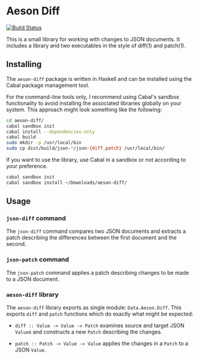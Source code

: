 Aeson Diff
==========

[![Build Status][badge]][status]

This is a small library for working with changes to JSON documents. It includes
a library and two executables in the style of diff(1) and patch(1).

Installing
----------

The `aeson-diff` package is written in Haskell and can be installed using the
Cabal package management tool.

For the command-line tools only, I recommend using Cabal's sandbox
functionality to avoid installing the associated libraries globally on your
system. This approach might look something like the following:

````bash
cd aeson-diff/
cabal sandbox init
cabal install --dependencies-only
cabal build
sudo mkdir -p /usr/local/bin
sudo cp dist/build/json-*/json-{diff,patch} /usr/local/bin/
````

If you want to use the library, use Cabal in a sandbox or not according to your
preference.

````bash
cabal sandbox init
cabal sandbox install ~/Downloads/aeson-diff/
````

Usage
-----

### `json-diff` command

The `json-diff` command compares two JSON documents and extracts a patch
describing the differences between the first document and the second.

### `json-patch` command

The `json-patch` command applies a patch describing changes to be made to
a JSON document.

### `aeson-diff` library

The `aeson-diff` library exports as single module: `Data.Aeson.Diff`. This
exports `diff` and `patch` functions which do exactly what might be expected:

- `diff :: Value -> Value -> Patch` examines source and target JSON `Value`s
and constructs a new `Patch` describing the changes.

- `patch :: Patch -> Value -> Value` applies the changes in a `Patch` to a JSON
`Value`.

[badge]: https://travis-ci.org/thsutton/aeson-diff.svg?branch=master
[status]: https://travis-ci.org/thsutton/aeson-diff
